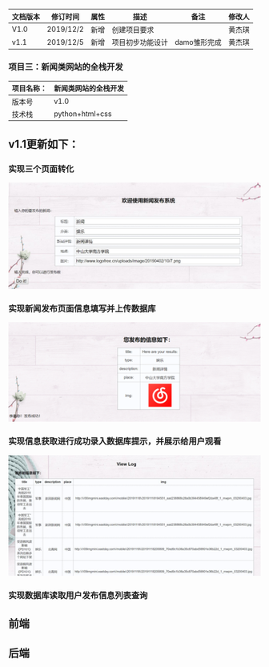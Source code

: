 |文档版本|修订时间|属性|描述|备注|修改人|
| ----- | --- | --- | ---------- | --- | --- |
| V1.0 | 2019/12/2 | 新增 | 创建项目要求||黄杰琪|
| v1.1 | 2019/12/5 | 新增 | 项目初步功能设计 | damo雏形完成 | 黄杰琪 |

### 项目三：新闻类网站的全栈开发
|项目名称：|新闻类网站的全栈开发|
| --- | --- |
|版本号|v1.0|
|技术栈|python+html+css|


## v1.1更新如下：
### 实现三个页面转化
![页面一](img/fabu.jpg)
### 实现新闻发布页面信息填写并上传数据库
![页面二](img/xinxi.png)
### 实现信息获取进行成功录入数据库提示，并展示给用户观看
![页面三](img/viewlog.jpg)
### 实现数据库读取用户发布信息列表查询

## 前端



## 后端
